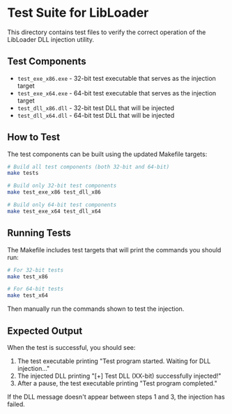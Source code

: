 # Test Suite for LibLoader

This directory contains test files to verify the correct operation of the LibLoader DLL injection utility.

## Test Components

- `test_exe_x86.exe` - 32-bit test executable that serves as the injection target
- `test_exe_x64.exe` - 64-bit test executable that serves as the injection target
- `test_dll_x86.dll` - 32-bit test DLL that will be injected
- `test_dll_x64.dll` - 64-bit test DLL that will be injected

## How to Test

The test components can be built using the updated Makefile targets:

```bash
# Build all test components (both 32-bit and 64-bit)
make tests

# Build only 32-bit test components
make test_exe_x86 test_dll_x86

# Build only 64-bit test components
make test_exe_x64 test_dll_x64
```

## Running Tests

The Makefile includes test targets that will print the commands you should run:

```bash
# For 32-bit tests
make test_x86

# For 64-bit tests
make test_x64
```

Then manually run the commands shown to test the injection.

## Expected Output

When the test is successful, you should see:
1. The test executable printing "Test program started. Waiting for DLL injection..."
2. The injected DLL printing "[+] Test DLL (XX-bit) successfully injected!"
3. After a pause, the test executable printing "Test program completed."

If the DLL message doesn't appear between steps 1 and 3, the injection has failed. 
